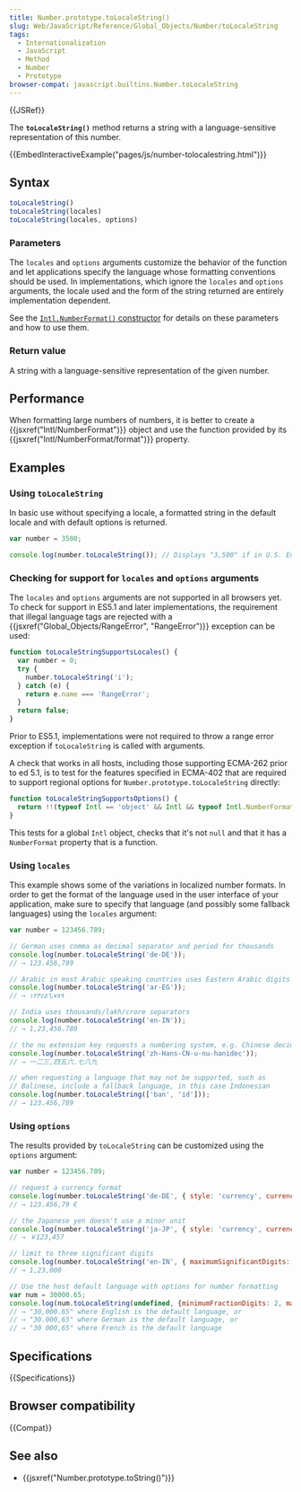 ```yaml
---
title: Number.prototype.toLocaleString()
slug: Web/JavaScript/Reference/Global_Objects/Number/toLocaleString
tags:
  - Internationalization
  - JavaScript
  - Method
  - Number
  - Prototype
browser-compat: javascript.builtins.Number.toLocaleString
---
```

{{JSRef}}

The **`toLocaleString()`** method returns a string with a language-sensitive
representation of this number.

{{EmbedInteractiveExample("pages/js/number-tolocalestring.html")}}

## Syntax

```js
toLocaleString()
toLocaleString(locales)
toLocaleString(locales, options)
```

### Parameters

The `locales` and `options` arguments customize the behavior of the function and
let applications specify the language whose formatting conventions should be
used. In implementations, which ignore the `locales` and `options` arguments,
the locale used and the form of the string returned are entirely implementation
dependent.

See the
[`Intl.NumberFormat()` constructor](/en-US/docs/Web/JavaScript/Reference/Global_Objects/Intl/NumberFormat/NumberFormat)
for details on these parameters and how to use them.

### Return value

A string with a language-sensitive representation of the given number.

## Performance

When formatting large numbers of numbers, it is better to create a
{{jsxref("Intl/NumberFormat")}} object and use the function provided by
its {{jsxref("Intl/NumberFormat/format")}} property.

## Examples

### Using `toLocaleString`

In basic use without specifying a locale, a formatted string in the default
locale and with default options is returned.

```js
var number = 3500;

console.log(number.toLocaleString()); // Displays "3,500" if in U.S. English locale
```

### Checking for support for `locales` and `options` arguments

The `locales` and `options` arguments are not supported in all browsers yet. To
check for support in ES5.1 and later implementations, the requirement that
illegal language tags are rejected with a
{{jsxref("Global_Objects/RangeError",
  "RangeError")}}
exception can be used:

```js
function toLocaleStringSupportsLocales() {
  var number = 0;
  try {
    number.toLocaleString('i');
  } catch (e) {
    return e.name === 'RangeError';
  }
  return false;
}
```

Prior to ES5.1, implementations were not required to throw a range error
exception if `toLocaleString` is called with arguments.

A check that works in all hosts, including those supporting ECMA-262 prior to
ed 5.1, is to test for the features specified in ECMA-402 that are required to
support regional options for `Number.prototype.toLocaleString` directly:

```js
function toLocaleStringSupportsOptions() {
  return !!(typeof Intl == 'object' && Intl && typeof Intl.NumberFormat == 'function');
}
```

This tests for a global `Intl` object, checks that it's not `null` and that it
has a `NumberFormat` property that is a function.

### Using `locales`

This example shows some of the variations in localized number formats. In order
to get the format of the language used in the user interface of your
application, make sure to specify that language (and possibly some fallback
languages) using the `locales` argument:

```js
var number = 123456.789;

// German uses comma as decimal separator and period for thousands
console.log(number.toLocaleString('de-DE'));
// → 123.456,789

// Arabic in most Arabic speaking countries uses Eastern Arabic digits
console.log(number.toLocaleString('ar-EG'));
// → ١٢٣٤٥٦٫٧٨٩

// India uses thousands/lakh/crore separators
console.log(number.toLocaleString('en-IN'));
// → 1,23,456.789

// the nu extension key requests a numbering system, e.g. Chinese decimal
console.log(number.toLocaleString('zh-Hans-CN-u-nu-hanidec'));
// → 一二三,四五六.七八九

// when requesting a language that may not be supported, such as
// Balinese, include a fallback language, in this case Indonesian
console.log(number.toLocaleString(['ban', 'id']));
// → 123.456,789
```

### Using `options`

The results provided by `toLocaleString` can be customized using the `options`
argument:

```js
var number = 123456.789;

// request a currency format
console.log(number.toLocaleString('de-DE', { style: 'currency', currency: 'EUR' }));
// → 123.456,79 €

// the Japanese yen doesn't use a minor unit
console.log(number.toLocaleString('ja-JP', { style: 'currency', currency: 'JPY' }))
// → ￥123,457

// limit to three significant digits
console.log(number.toLocaleString('en-IN', { maximumSignificantDigits: 3 }));
// → 1,23,000

// Use the host default language with options for number formatting
var num = 30000.65;
console.log(num.toLocaleString(undefined, {minimumFractionDigits: 2, maximumFractionDigits: 2}));
// → "30,000.65" where English is the default language, or
// → "30.000,65" where German is the default language, or
// → "30 000,65" where French is the default language
```

## Specifications

{{Specifications}}

## Browser compatibility

{{Compat}}

## See also

- {{jsxref("Number.prototype.toString()")}}
